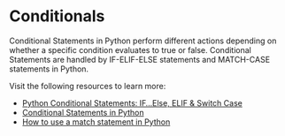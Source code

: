 # Conditionals

Conditional Statements in Python perform different actions depending on whether a specific condition evaluates to true or false. Conditional Statements are handled by IF-ELIF-ELSE statements and MATCH-CASE statements in Python.

Visit the following resources to learn more:

- [Python Conditional Statements: IF…Else, ELIF & Switch Case](https://www.guru99.com/if-loop-python-conditional-structures.html)
- [Conditional Statements in Python](https://realpython.com/python-conditional-statements/)
- [How to use a match statement in Python](https://learnpython.com/blog/python-match-case-statement/)

